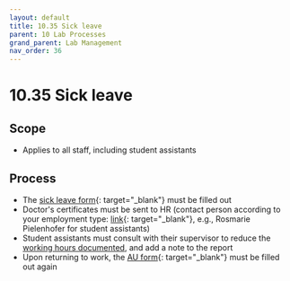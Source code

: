 ```yaml
---
layout: default
title: 10.35 Sick leave
parent: 10 Lab Processes
grand_parent: Lab Management
nav_order: 36
---
```


# 10.35 Sick leave

## Scope

- Applies to all staff, including student assistants

## Process

- The [sick leave form](https://formulare.uni-bamberg.de/lip/action/invoke.do?id=AUMeldung){: target="_blank"} must be filled out
- Doctor's certificates must be sent to HR (contact person according to your employment type: [link](https://www.uni-bamberg.de/abt-personal/){: target="_blank"}, e.g., Rosmarie Pielenhofer for student assistants)
- Student assistants must consult with their supervisor to reduce the [working hours documented](https://digital-work-lab.github.io/handbook/docs/10-lab/10_processes/10.71.compliance.html#documentation-of-working-hours), and add a note to the report
- Upon returning to work, the [AU form](https://formulare.uni-bamberg.de/lip/action/invoke.do?id=AUMeldung){: target="_blank"} must be filled out again
